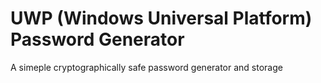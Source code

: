 # UWP (Windows Universal Platform) Password Generator
A simeple cryptographically safe password generator and storage
